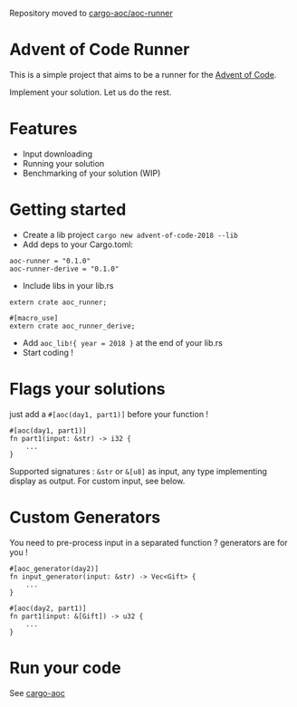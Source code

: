 Repository moved to [cargo-aoc/aoc-runner](https://github.com/gobanos/cargo-aoc/tree/v0.3/aoc-runner)

# Advent of Code Runner

This is a simple project that aims to be a runner for the [Advent of Code](https://adventofcode.com). 

Implement your solution. Let us do the rest.

# Features
* Input downloading 
* Running your solution 
* Benchmarking of your solution (WIP)

# Getting started

* Create a lib project `cargo new advent-of-code-2018 --lib`
* Add deps to your Cargo.toml: 
```
aoc-runner = "0.1.0"
aoc-runner-derive = "0.1.0"
```
* Include libs in your lib.rs
```
extern crate aoc_runner;

#[macro_use]
extern crate aoc_runner_derive;
```

* Add `aoc_lib!{ year = 2018 }` at the end of your lib.rs
* Start coding !

# Flags your solutions

just add a `#[aoc(day1, part1)]` before your function !
```
#[aoc(day1, part1)]
fn part1(input: &str) -> i32 {
    ...
}
```
Supported signatures : `&str` or `&[u8]` as input, any type implementing display as output.
For custom input, see below.

# Custom Generators

You need to pre-process input in a separated function ? generators are for you !
```
#[aoc_generator(day2)]
fn input_generator(input: &str) -> Vec<Gift> {
    ...
}

#[aoc(day2, part1)]
fn part1(input: &[Gift]) -> u32 {
    ...
}
```

# Run your code
See [cargo-aoc](https://github.com/gobanos/cargo-aoc)
